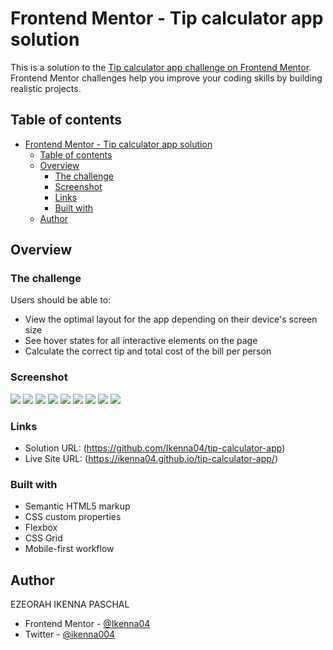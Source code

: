 # Frontend Mentor - Tip calculator app solution

This is a solution to the
[Tip calculator app challenge on Frontend Mentor](https://www.frontendmentor.io/challenges/tip-calculator-app-ugJNGbJUX).
Frontend Mentor challenges help you improve your coding skills by building
realistic projects.

## Table of contents

- [Frontend Mentor - Tip calculator app solution](#frontend-mentor---tip-calculator-app-solution)
  - [Table of contents](#table-of-contents)
  - [Overview](#overview)
    - [The challenge](#the-challenge)
    - [Screenshot](#screenshot)
    - [Links](#links)
    - [Built with](#built-with)
  - [Author](#author)

## Overview

### The challenge

Users should be able to:

- View the optimal layout for the app depending on their device's screen size
- See hover states for all interactive elements on the page
- Calculate the correct tip and total cost of the bill per person

### Screenshot

![](screen-shots/Screenshot%202024-06-07%20at%2000-50-01%20Tip%20calculator%20app.png)
![](screen-shots/Screenshot%202024-06-07%20at%2000-50-16%20Tip%20calculator%20app.png)
![](screen-shots/Screenshot%202024-06-07%20at%2000-50-35%20Tip%20calculator%20app.png)
![](screen-shots/Screenshot%202024-06-07%20at%2000-50-51%20Tip%20calculator%20app.png)
![](screen-shots/Screenshot%202024-06-07%20at%2000-51-06%20Tip%20calculator%20app.png)
![](screen-shots/Screenshot%202024-06-07%20at%2000-51-26%20Tip%20calculator%20app.png)
![](screen-shots/Screenshot%202024-06-07%20at%2000-51-43%20Tip%20calculator%20app.png)
![](screen-shots/Screenshot%202024-06-07%20at%2000-51-57%20Tip%20calculator%20app.png)
![](screen-shots/Screenshot%202024-06-07%20at%2000-52-27%20Tip%20calculator%20app.png)

### Links

- Solution URL: (https://github.com/Ikenna04/tip-calculator-app)
- Live Site URL: (https://ikenna04.github.io/tip-calculator-app/)

### Built with

- Semantic HTML5 markup
- CSS custom properties
- Flexbox
- CSS Grid
- Mobile-first workflow

## Author

EZEORAH IKENNA PASCHAL

<!-- - Website - [Add your name here](https://www.your-site.com) -->

- Frontend Mentor - [@Ikenna04](https://www.frontendmentor.io/profile/Ikenna04)
- Twitter - [@ikenna004](https://www.twitter.com/ikenna004)
